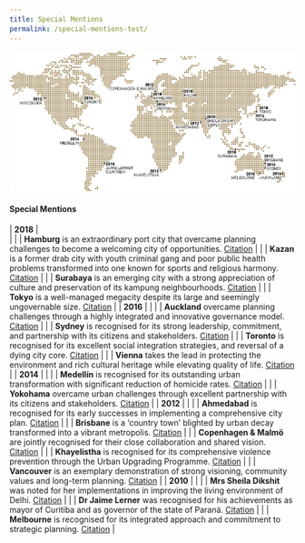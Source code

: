 ```yaml
---
title: Special Mentions
permalink: /special-mentions-test/
---
```


![Special Mentions](/images/laureates/worldmap-special-mentions.jpg/)

#### **Special Mentions**

| **2018** | <br> |
| | **Hamburg** is an extraordinary port city that overcame planning challenges to become a welcoming city of opportunities. [Citation](/laureates/2018/special-mentions/hamburg/) | 
| | **Kazan** is a former drab city with youth criminal gang and poor public health problems transformed into one known for sports and religious harmony. [Citation](/laureates/2018/special-mentions/hamburg/) |
| | **Surabaya** is an emerging city with a strong appreciation of culture and preservation of its kampung neighbourhoods. [Citation](/laureates/2018/special-mentions/hamburg/) | 
| | **Tokyo** is a well-managed megacity despite its large and seemingly ungovernable size. [Citation](/laureates/2018/special-mentions/hamburg/) |
| **2016** | |
| | **Auckland** overcame planning challenges through a highly integrated and innovative governance model. [Citation](/laureates/2018/special-mentions/hamburg/) |
| | **Sydney** is recognised for its strong leadership, commitment, and partnership with its citizens and stakeholders. [Citation](/laureates/2018/special-mentions/hamburg/) |
| | **Toronto** is recognised for its excellent social integration strategies, and reversal of a dying city core. [Citation](/laureates/2018/special-mentions/hamburg/) | 
| | **Vienna** takes the lead in protecting the environment and rich cultural heritage while elevating quality of life. [Citation](/laureates/2018/special-mentions/hamburg/) | 
| **2014** | |
| | **Medellín** is recognised for its outstanding urban transformation with significant reduction of homicide rates. [Citation](/laureates/2018/special-mentions/hamburg/) | 
| | **Yokohama** overcame urban challenges through excellent partnership with its citizens and stakeholders. [Citation](/laureates/2018/special-mentions/hamburg/) | 
| **2012** | |
| | **Ahmedabad** is recognised for its early successes in implementing a comprehensive city plan. [Citation](/laureates/2018/special-mentions/hamburg/) | 
| | **Brisbane** is a ‘country town’ blighted by urban decay transformed into a vibrant metropolis. [Citation](/laureates/2018/special-mentions/hamburg/) | 
| | **Copenhagen & Malmö** are jointly recognised for their close collaboration and shared vision. [Citation](/laureates/2018/special-mentions/hamburg/) | 
| | **Khayelistha** is recognised for its comprehensive violence prevention through the Urban Upgrading Programme. [Citation](/laureates/2018/special-mentions/hamburg/) | 
| | **Vancouver** is an exemplary demonstration of strong visioning, community values and long-term planning. [Citation](/laureates/2018/special-mentions/hamburg/) | 
| **2010** | |
| | **Mrs Sheila Dikshit** was noted for her implementations in improving the living environment of Delhi. [Citation](/laureates/2018/special-mentions/hamburg/) | 
| | **Dr Jaime Lerner** was recognised for his achievements as mayor of Curitiba and as governor of the state of Paraná. [Citation](/laureates/2018/special-mentions/hamburg/) | 
| | **Melbourne** is recognised for its integrated approach and commitment to strategic planning. [Citation](/laureates/2018/special-mentions/hamburg/) | 
